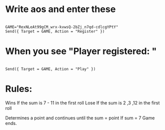 # Write aos and enter these
```console

GAME="RexNLeAt99gCM_wrx-kvwsQ-2bZj_n7qd-cdlcgYPtY"
Send({ Target = GAME, Action = "Register" })

```

# When you see "Player registered: "

```console

Send({ Target = GAME, Action = "Play" })

```

# Rules:
Wins If the sum is 7 - 11 in the first roll
Lose If the sum is 2 ,3 ,12 in the first roll

Determines a point and continues until the sum = point
If sum = 7 Game ends.

